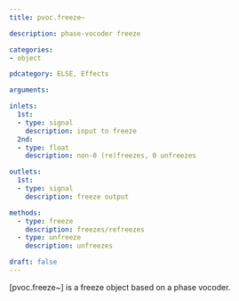 ```yaml
---
title: pvoc.freeze~

description: phase-vocoder freeze

categories:
- object

pdcategory: ELSE, Effects

arguments:

inlets:
  1st:
  - type: signal
    description: input to freeze
  2nd:
  - type: float
    description: non-0 (re)freezes, 0 unfreezes

outlets:
  1st:
  - type: signal
    description: freeze output

methods:
  - type: freeze
    description: freezes/refreezes
  - type: unfreeze
    description: unfreezes

draft: false
---
```


[pvoc.freeze~] is a freeze object based on a phase vocoder.

